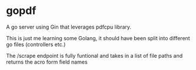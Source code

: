 # gopdf
A go server using Gin that leverages pdfcpu library. 

This is just me learning some Golang, it should have been split into different go files (controllers etc.) 

The /scrape endpoint is fully funtional and takes in a list of file paths and returns the acro form field names 
